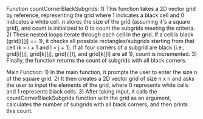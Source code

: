Function countCornerBlackSubgrids:
                  1) This function takes a 2D vector grid by reference, representing the grid where 1 indicates a black cell and 0 indicates a white cell. n stores the 
                  size of the grid (assuming it's a square grid), and count is initialized to 0 to count the subgrids meeting the criteria.
                  2) These nested loops iterate through each cell in the grid. If a cell is black (grid[i][j] == 1), it checks all possible rectangles/subgrids starting 
                  from that cell (k = i + 1 and l = j + 1). If all four corners of a subgrid are black (i.e., grid[i][j], grid[k][j], grid[i][l], and grid[k][l] are 
                  all 1), count is incremented.
                  3) Finally, the function returns the count of subgrids with all black corners.

Main Function:
                  1) In the main function, it prompts the user to enter the size n of the square grid.
                  2) It then creates a 2D vector grid of size n x n and asks the user to input the elements of the grid, where 0 represents white cells and 1 represents 
                  black cells.
                  3) After taking input, it calls the countCornerBlackSubgrids function with the grid as an argument, calculates the number of subgrids with all black 
                  corners, and then prints this count.
